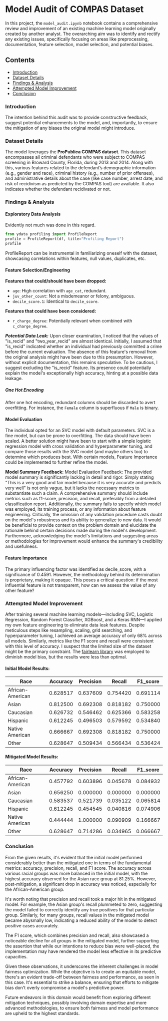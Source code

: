 # Model Audit of COMPAS Dataset

In this project, the `model_audit.ipynb` notebook contains a comprehensive review and improvement of an existing machine learning model originally created by another analyst. The overarching aim was to identify and rectify any existing issues, specifically focusing on areas like preprocessing, documentation, feature selection, model selection, and potential biases.

## Contents

- [Introduction](#introduction)
- [Dataset Details](#dataset-details)
- [Findings & Analysis](#findings--analysis)
- [Attempted Model Improvement](#attempted-model-improvement)
- [Conclusion](#conclusion)

### Introduction

The intention behind this audit was to provide constructive feedback, suggest potential enhancements to the model, and, importantly, to ensure the mitigation of any biases the original model might introduce.

### Dataset Details

The model leverages the **ProPublica COMPAS dataset**. This dataset encompasses all criminal defendants who were subject to COMPAS screening in Broward County, Florida, during 2013 and 2014. Along with this, various features related to the defendant’s demographic information (e.g., gender and race), criminal history (e.g., number of prior offenses), and administrative details about the case (like case number, arrest date, and risk of recidivism as predicted by the COMPAS tool) are available. It also indicates whether the defendant recidivated or not.

### Findings & Analysis

#### Exploratory Data Analysis 

Evidently not much was done in this regard.

```python
from ydata_profiling import ProfileReport
profile = ProfileReport(df, title="Profiling Report")
profile
```

ProfileReport can be instrumental in familiarizing oneself with the dataset, showcasing correlations within features, null values, duplicates, etc.

#### Feature Selection/Engineering

**Features that could/should have been dropped:**
- `age`: High correlation with `age_cat`, redundant.
- `juv_other_count`: Not a misdemeanor or felony, ambiguous.
- `decile_score.1`: Identical to `decile_score`.
  
**Features that could have been considered:**
- `r_charge_degree`: Potentially relevant when combined with `c_charge_degree`.

***Potential Data Leak:***
Upon closer examination, I noticed that the values of "is_recid" and
"two_year_recid" are almost identical. Initially, I assumed that "is_recid"
indicated whether an individual had previously committed a crime before the
current evaluation. The absence of this feature's removal from the original
analysis might have been due to this presumption. However, without explicit
documentation, this remains speculative. To be cautious, I suggest excluding
the "is_recid" feature. Its presence could potentially explain the model's
exceptionally high accuracy, hinting at a possible data leakage.

##### One Hot Encoding

After one hot encoding, redundant columns should be discarded to avert overfitting. For instance, the `Female` column is superfluous if `Male` is binary.

#### Model Evaluation

The individual opted for an SVC model with default parameters. SVC is a fine model, but can be prone to overfitting.
The data should have been scaled. A better solution might
have been to start with a simple logistic regression model with cross validation and
hyperparameter tuning, and compare those results with the SVC model (and maybe
others too) to determine which produces best. With certain models, Feature
Importance could be implemented to further refine the model.

**Model Summary Feedback:**
Model Evaluation Feedback: The provided model summary is significantly lacking in detail and rigor. Simply stating "This is a very good and fair model because it is very accurate and predicts very well" is not only vague, but it lacks the necessary metrics to substantiate such a claim. A comprehensive summary should include metrics such as f1-score, precision, and recall, preferably from a detailed classification report. Additionally, the summary fails to specify which model was employed, its training process, or any information about feature engineering. Critically, the omission of any validation procedure casts doubt on the model's robustness and its ability to generalize to new data. It would be beneficial to provide context on the problem domain and elucidate the rationale behind certain decisions made during the model's development. Furthermore, acknowledging the model's limitations and suggesting areas or methodologies for improvement would enhance the summary's credibility and usefulness.

#### Feature Importance

The primary influencing factor was identified as decile_score, with a significance of 0.4591. However, the methodology behind its determination is proprietary, making it opaque. This poses a critical question: if the most influential feature is not transparent, how can we assess the value of any other feature?

### Attempted Model Improvement

After training several machine learning models—including SVC, Logistic Regression, Random Forest Classifier, XGBoost, and a Keras RNN—I applied my own feature engineering to eliminate data leak features. Despite meticulous steps like resampling, scaling, grid searching, and hyperparameter tuning, I achieved an average accuracy of only 68% across all models. Similarly, metrics like the F1 score and recall were consistent with this level of accuracy. I suspect that the limited size of the dataset might be the primary constraint. The [fairlearn library](https://fairlearn.org/) was employed to diminish model bias, but the results were less than optimal.

#### Initial Model Results:

| Race             | Accuracy | Precision | Recall   | F1_score |
|------------------|----------|-----------|----------|----------|
| African-American | 0.628517 | 0.637609  | 0.754420 | 0.691114 |
| Asian            | 0.812500 | 0.692308  | 0.818182 | 0.750000 |
| Caucasian        | 0.626732 | 0.546462  | 0.625366 | 0.583258 |
| Hispanic         | 0.612245 | 0.496503  | 0.579592 | 0.534840 |
| Native American  | 0.666667 | 0.692308  | 0.818182 | 0.750000 |
| Other            | 0.628647 | 0.509434  | 0.566434 | 0.536424 |

#### Mitigated Model Results:

| Race             | Accuracy | Precision | Recall   | F1_score |
|------------------|----------|-----------|----------|----------|
| African-American | 0.457792 | 0.603896  | 0.045678 | 0.084932 |
| Asian            | 0.656250 | 0.000000  | 0.000000 | 0.000000 |
| Caucasian        | 0.583537 | 0.521739  | 0.035122 | 0.065814 |
| Hispanic         | 0.612245 | 0.454545  | 0.040816 | 0.074906 |
| Native American  | 0.444444 | 1.000000  | 0.090909 | 0.166667 |
| Other            | 0.628647 | 0.714286  | 0.034965 | 0.066667 |

### Conclusion

From the given results, it's evident that the initial model performed considerably better than the mitigated one in terms of the fundamental metrics: accuracy, precision, recall, and F1 score. The accuracy across various racial groups was more balanced in the initial model, with the highest accuracy observed for the Asian race group at 81.25%. However, post-mitigation, a significant drop in accuracy was noticed, especially for the African-American group.

It's worth noting that precision and recall took a major hit in the mitigated model. For example, the Asian group's recall plummeted to zero, suggesting the model failed to correctly identify any true positives for that particular group. Similarly, for many groups, recall values in the mitigated model became abysmally low, indicating a reduced ability of the model to detect positive cases accurately.

The F1 score, which combines precision and recall, also showcased a noticeable decline for all groups in the mitigated model, further supporting the assertion that while our intentions to reduce bias were well-placed, the implementation may have rendered the model less effective in its predictive capacities.

Given these observations, it underscores the inherent challenges in model fairness optimization. While the objective is to create an equitable model, there's an evident trade-off between fairness and performance, as seen in this case. It's essential to strike a balance, ensuring that efforts to mitigate bias don't overly compromise a model's predictive power.

Future endeavors in this domain would benefit from exploring different mitigation techniques, possibly involving domain expertise and more advanced methodologies, to ensure both fairness and model performance are upheld to the highest standards.

